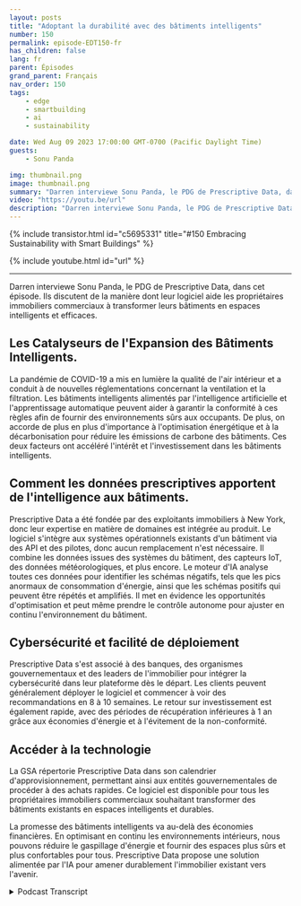 ```yaml
---
layout: posts
title: "Adoptant la durabilité avec des bâtiments intelligents"
number: 150
permalink: episode-EDT150-fr
has_children: false
lang: fr
parent: Épisodes
grand_parent: Français
nav_order: 150
tags:
    - edge
    - smartbuilding
    - ai
    - sustainability

date: Wed Aug 09 2023 17:00:00 GMT-0700 (Pacific Daylight Time)
guests:
    - Sonu Panda

img: thumbnail.png
image: thumbnail.png
summary: "Darren interviewe Sonu Panda, le PDG de Prescriptive Data, dans cet épisode. Ils discutent de la façon dont leur logiciel aide les propriétaires immobiliers commerciaux à transformer leurs bâtiments en espaces intelligents et efficaces."
video: "https://youtu.be/url"
description: "Darren interviewe Sonu Panda, le PDG de Prescriptive Data, dans cet épisode. Ils discutent de la façon dont leur logiciel aide les propriétaires immobiliers commerciaux à transformer leurs bâtiments en espaces intelligents et efficaces."
---
```


<div>
{% include transistor.html id="c5695331" title="#150 Embracing Sustainability with Smart Buildings" %}

{% include youtube.html id="url" %}
</div>

---

Darren interviewe Sonu Panda, le PDG de Prescriptive Data, dans cet épisode. Ils discutent de la manière dont leur logiciel aide les propriétaires immobiliers commerciaux à transformer leurs bâtiments en espaces intelligents et efficaces.

## Les Catalyseurs de l'Expansion des Bâtiments Intelligents.

La pandémie de COVID-19 a mis en lumière la qualité de l'air intérieur et a conduit à de nouvelles réglementations concernant la ventilation et la filtration. Les bâtiments intelligents alimentés par l'intelligence artificielle et l'apprentissage automatique peuvent aider à garantir la conformité à ces règles afin de fournir des environnements sûrs aux occupants. De plus, on accorde de plus en plus d'importance à l'optimisation énergétique et à la décarbonisation pour réduire les émissions de carbone des bâtiments. Ces deux facteurs ont accéléré l'intérêt et l'investissement dans les bâtiments intelligents.

## Comment les données prescriptives apportent de l'intelligence aux bâtiments.

Prescriptive Data a été fondée par des exploitants immobiliers à New York, donc leur expertise en matière de domaines est intégrée au produit. Le logiciel s'intègre aux systèmes opérationnels existants d'un bâtiment via des API et des pilotes, donc aucun remplacement n'est nécessaire. Il combine les données issues des systèmes du bâtiment, des capteurs IoT, des données météorologiques, et plus encore. Le moteur d'IA analyse toutes ces données pour identifier les schémas négatifs, tels que les pics anormaux de consommation d'énergie, ainsi que les schémas positifs qui peuvent être répétés et amplifiés. Il met en évidence les opportunités d'optimisation et peut même prendre le contrôle autonome pour ajuster en continu l'environnement du bâtiment.

## Cybersécurité et facilité de déploiement

Prescriptive Data s'est associé à des banques, des organismes gouvernementaux et des leaders de l'immobilier pour intégrer la cybersécurité dans leur plateforme dès le départ. Les clients peuvent généralement déployer le logiciel et commencer à voir des recommandations en 8 à 10 semaines. Le retour sur investissement est également rapide, avec des périodes de récupération inférieures à 1 an grâce aux économies d'énergie et à l'évitement de la non-conformité.

## Accéder à la technologie

La GSA répertorie Prescriptive Data dans son calendrier d'approvisionnement, permettant ainsi aux entités gouvernementales de procéder à des achats rapides. Ce logiciel est disponible pour tous les propriétaires immobiliers commerciaux souhaitant transformer des bâtiments existants en espaces intelligents et durables.

La promesse des bâtiments intelligents va au-delà des économies financières. En optimisant en continu les environnements intérieurs, nous pouvons réduire le gaspillage d'énergie et fournir des espaces plus sûrs et plus confortables pour tous. Prescriptive Data propose une solution alimentée par l'IA pour amener durablement l'immobilier existant vers l'avenir.



<details>
<summary> Podcast Transcript </summary>

<p></p>

</details>
